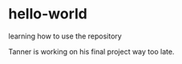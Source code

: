 # hello-world
learning how to use the repository

Tanner is working on his final project way too late.
